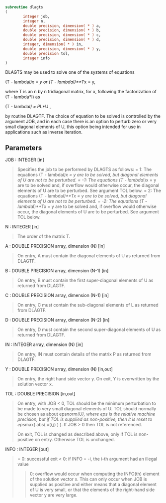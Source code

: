 ```fortran
subroutine dlagts
(
        integer job,
        integer n,
        double precision, dimension( * ) a,
        double precision, dimension( * ) b,
        double precision, dimension( * ) c,
        double precision, dimension( * ) d,
        integer, dimension( * ) in,
        double precision, dimension( * ) y,
        double precision tol,
        integer info
)
```

DLAGTS may be used to solve one of the systems of equations

(T - lambda*I)*x = y   or   (T - lambda*I)**T*x = y,

where T is an n by n tridiagonal matrix, for x, following the
factorization of (T - lambda*I) as

(T - lambda*I) = P*L*U ,

by routine DLAGTF. The choice of equation to be solved is
controlled by the argument JOB, and in each case there is an option
to perturb zero or very small diagonal elements of U, this option
being intended for use in applications such as inverse iteration.

## Parameters
JOB : INTEGER [in]
> Specifies the job to be performed by DLAGTS as follows:
> =  1: The equations  (T - lambda*I)x = y  are to be solved,
> but diagonal elements of U are not to be perturbed.
> = -1: The equations  (T - lambda*I)x = y  are to be solved
> and, if overflow would otherwise occur, the diagonal
> elements of U are to be perturbed. See argument TOL
> below.
> =  2: The equations  (T - lambda*I)**Tx = y  are to be solved,
> but diagonal elements of U are not to be perturbed.
> = -2: The equations  (T - lambda*I)**Tx = y  are to be solved
> and, if overflow would otherwise occur, the diagonal
> elements of U are to be perturbed. See argument TOL
> below.

N : INTEGER [in]
> The order of the matrix T.

A : DOUBLE PRECISION array, dimension (N) [in]
> On entry, A must contain the diagonal elements of U as
> returned from DLAGTF.

B : DOUBLE PRECISION array, dimension (N-1) [in]
> On entry, B must contain the first super-diagonal elements of
> U as returned from DLAGTF.

C : DOUBLE PRECISION array, dimension (N-1) [in]
> On entry, C must contain the sub-diagonal elements of L as
> returned from DLAGTF.

D : DOUBLE PRECISION array, dimension (N-2) [in]
> On entry, D must contain the second super-diagonal elements
> of U as returned from DLAGTF.

IN : INTEGER array, dimension (N) [in]
> On entry, IN must contain details of the matrix P as returned
> from DLAGTF.

Y : DOUBLE PRECISION array, dimension (N) [in,out]
> On entry, the right hand side vector y.
> On exit, Y is overwritten by the solution vector x.

TOL : DOUBLE PRECISION [in,out]
> On entry, with  JOB < 0, TOL should be the minimum
> perturbation to be made to very small diagonal elements of U.
> TOL should normally be chosen as about eps*norm(U), where eps
> is the relative machine precision, but if TOL is supplied as
> non-positive, then it is reset to eps*max( abs( u(i,j) ) ).
> If  JOB > 0  then TOL is not referenced.
> 
> On exit, TOL is changed as described above, only if TOL is
> non-positive on entry. Otherwise TOL is unchanged.

INFO : INTEGER [out]
> = 0:  successful exit
> < 0:  if INFO = -i, the i-th argument had an illegal value
> > 0:  overflow would occur when computing the INFO(th)
> element of the solution vector x. This can only occur
> when JOB is supplied as positive and either means
> that a diagonal element of U is very small, or that
> the elements of the right-hand side vector y are very
> large.
